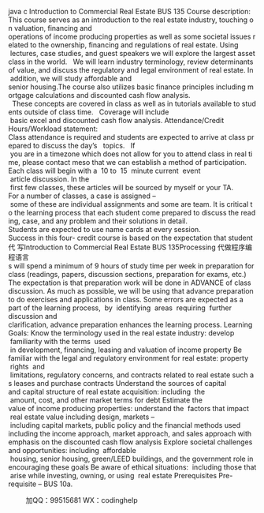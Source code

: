 java c
Introduction to Commercial Real Estate BUS 135 
Course description: 
This course serves as an introduction to the real estate industry, touching on valuation, financing and operations of income producing properties as well as some societal issues related to the ownership, financing and regulations of real estate. Using  lectures, case studies, and guest speakers we will explore the largest asset class in the world.   We will learn industry terminology, review determinants of value, and discuss the regulatory and legal environment of real estate. In  addition, we will study affordable and senior housing.The course also utilizes basic finance principles including mortgage calculations and discounted cash flow analysis.   These concepts are covered in class as well as in tutorials available to students outside of class time.   Coverage will include  basic excel and discounted cash flow analysis.
Attendance/Credit Hours/Workload statement: Class attendance is required and students are expected to arrive at class prepared to discuss the day’s   topics.   If  you are in a timezone which does not allow for you to attend class in real time, please contact meso that we can establish a method of participation.
Each class will begin with a  10 to  15  minute current  event  article discussion. In the  first few classes, these articles will be sourced by myself or your TA.
For a number of classes, a case is assigned – some of these are individual assignments and some are team. It is critical to the learning process that each student come prepared to discuss the reading, case, and any problem and their solutions in detail. Students are expected to use name cards at every session.
Success in this four- credit course is based on the expectation that student代 写Introduction to Commercial Real Estate BUS 135Processing
代做程序编程语言s will spend a minimum of 9 hours of study time per week in preparation for class (readings, papers, discussion sections, preparation for exams, etc.)
The expectation is that preparation work will be done in ADVANCE of class discussion. As much as possible, we will be using that advance preparation to do exercises and applications in class. Some errors are expected as a part of the learning process,  by  identifying  areas  requiring  further discussion and clarification, advance preparation enhances the learning process.
Learning Goals: 
Know the terminology used in the real estate industry: develop  familiarity with the terms  used  in development, financing, leasing and valuation of income property
Be familiar with the legal and regulatory environment for real estate: property  rights  and  limitations, regulatory concerns, and contracts related to real estate such as leases and purchase contracts
Understand the sources of capital and capital structure of real estate acquisition: including  the  amount, cost, and other market terms for debt
Estimate the value of income producing properties: understand the  factors that impact  real estate value including design, markets – including capital markets, public policy and the financial methods used
including the income approach, market approach, and sales approach with emphasis on the discounted cash flow analysis
Explore societal challenges and opportunities: including  affordable  housing, senior housing, green/LEED buildings, and the government role in encouraging these goals
Be aware of ethical situations:  including those that  arise while investing, owning, or using  real estate
Prerequisites 
Pre-requisite – BUS 10a.





         
加QQ：99515681  WX：codinghelp
